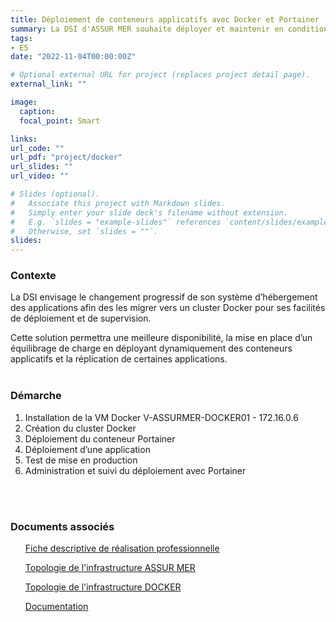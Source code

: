 ```yaml
---
title: Déploiement de conteneurs applicatifs avec Docker et Portainer
summary: La DSI d'ASSUR MER souhaite déployer et maintenir en condition opérationnelle certains service comme les serveurs de web ou de bases de données tous en assurant le suivi du déploiement avec Portainer.
tags:
- E5
date: "2022-11-04T00:00:00Z"

# Optional external URL for project (replaces project detail page).
external_link: ""

image:
  caption: 
  focal_point: Smart

links:
url_code: ""
url_pdf: "project/docker"
url_slides: ""
url_video: ""

# Slides (optional).
#   Associate this project with Markdown slides.
#   Simply enter your slide deck's filename without extension.
#   E.g. `slides = "example-slides"` references `content/slides/example-slides.md`.
#   Otherwise, set `slides = ""`.
slides:
---
```


<h3>Contexte</h3>
La DSI envisage le changement progressif de son système d’hébergement des applications afin des les migrer vers un cluster Docker pour ses facilités de déploiement et de supervision.

Cette solution permettra une meilleure disponibilité, la mise en place d’un équilibrage de charge en déployant dynamiquement des conteneurs applicatifs et la réplication de certaines applications.
<br>
<br>
<h3>Démarche</h3>

1)	Installation de la VM Docker V-ASSURMER-DOCKER01 - 172.16.0.6
2)	Création du cluster Docker
3)	Déploiement du conteneur Portainer
4)	Déploiement d’une application
5)	Test de mise en production
6)	Administration et suivi du déploiement avec Portainer
<br>
<br>
<h3>Documents associés</h3>
<ul><a href="E5-DOCKER.pdf">Fiche descriptive de réalisation professionnelle</a></ul>
<ul><a href="topologie_assurmer.pdf">Topologie de l'infrastructure ASSUR MER</a></ul>
<ul><a href="topologie_docker.pdf">Topologie de l'infrastructure DOCKER</a></ul>
<ul><a href="doc_e5_docker.pdf">Documentation</a></ul>

